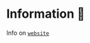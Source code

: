 # Information 📖

Info on [`website`](https://mcengine-website.github.io/artificialintelligence/extension/report/)

